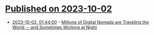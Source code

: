 # [Published on 2023-10-02](index.md)

* [2023-10-02, 01:44:00](https://it.slashdot.org/story/23/10/02/0032203/millions-of-digital-nomads-are-traveling-the-world----and-sometimes-working-at-night?utm_source=rss1.0mainlinkanon&utm_medium=feed) - [Millions of Digital Nomads are Traveling the World -- and Sometimes Working at Night](https://it.slashdot.org/story/23/10/02/0032203/millions-of-digital-nomads-are-traveling-the-world----and-sometimes-working-at-night?utm_source=rss1.0mainlinkanon&utm_medium=feed)
